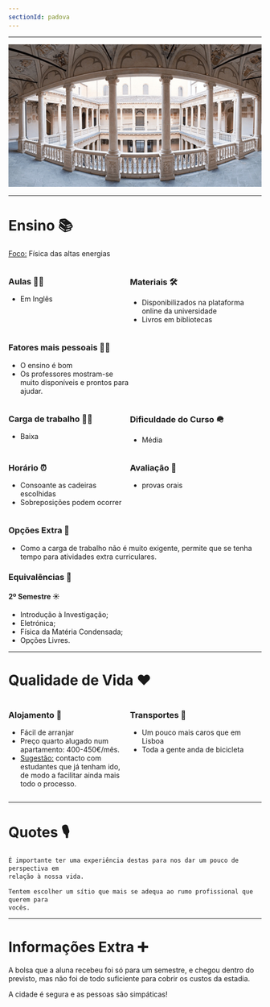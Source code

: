 ```yaml
---
sectionId: padova
---
```


---

<img src="images/padova.jpg" alt="Padova" class="rounded-image">

---

# Ensino 📚

<u>Foco:</u> Física das altas energias

<div style="display: flex;">
        <div style="flex-basis: 48%;">
            <h3>Aulas 👩‍🏫</h3>
            <ul>
                <li>Em Inglês</li>
            </ul>
        </div>
        <div style="flex-basis: 48%;">
            <h3>Materiais 🛠️</h3>
            <ul>
                <li>Disponibilizados na plataforma online da universidade</li>
                <li>Livros em bibliotecas</li>
            </ul>
        </div>
</div>

<div style="display: flex;">
        <div style="flex-basis: 48%;">
            <h3>Fatores mais pessoais 🙍‍♂️</h3>
            <ul>
                <li>O ensino é bom</li>
                <li>Os professores mostram-se muito disponíveis e prontos para ajudar.</li>
            </ul>
        </div>
</div>
<div style="display: flex;">
    <div style="flex-basis: 48%;">
        <h3>Carga de trabalho 😮‍💨</h3>
        <ul>
            <li>Baixa</li>
        </ul>
    </div>
    <div style="flex-basis: 48%;">
        <h3>Dificuldade do Curso 🪖</h3>
        <ul>
            <li>Média</li>
        </ul>
    </div>
</div>

<div style="display: flex;">
    <div style="flex-basis: 48%;">
        <h3>Horário ⏰</h3>
        <ul>
            <li>Consoante as cadeiras escolhidas</li>
            <li>Sobreposições podem ocorrer</li>
        </ul>
    </div>
    <div style="flex-basis: 48%;">
        <h3>Avaliação 📝</h3>
        <ul>
            <li>provas orais</li>
        </ul>
    </div>
</div>

### Opções Extra 🏅

-   Como a carga de trabalho não é muito exigente, permite que se tenha tempo para atividades extra curriculares.

### Equivalências 📜

#### 2º Semestre ☀️

-   Introdução à Investigação;
-   Eletrónica;
-   Física da Matéria Condensada;
-   Opções Livres.

---

# Qualidade de Vida ❤️

<div style="display: flex;">
    <div style="flex-basis: 48%;">
        <h3>Alojamento 🏡</h3>
        <ul>
            <li>Fácil de arranjar</li>
            <li>Preço quarto alugado num apartamento: 400-450€/mês.</li>
            <li><u>Sugestão:</u> contacto com estudantes que já tenham ido, de modo a facilitar ainda mais todo o processo.</li>
        </ul>
    </div>
    <div style="flex-basis: 48%;">
        <h3>Transportes 🚌</h3>
        <ul>
            <li>Um pouco mais caros que em Lisboa</li>
            <li>Toda a gente anda de bicicleta</li>
        </ul>
    </div>
</div>

---

# Quotes 🎙️

```
É importante ter uma experiência destas para nos dar um pouco de perspectiva em
relação à nossa vida.
```

```
Tentem escolher um sítio que mais se adequa ao rumo profissional que querem para
vocês.
```

---

# Informações Extra ➕

A bolsa que a aluna recebeu foi só para um semestre, e chegou dentro do previsto, mas não foi de todo suficiente para cobrir os custos da estadia.

A cidade é segura e as pessoas são simpáticas!
